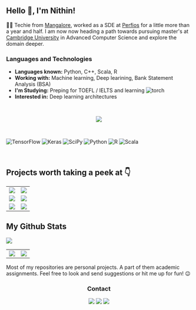 
## Hello 👋, I'm Nithin!

👨‍💻 Techie from [Mangalore](https://maps.app.goo.gl/w9ZyAdK6rTaXvmh58), worked as a SDE at [Perfios](perfios.com) for a little more than a year and half. I am now now heading a path towards pursuing master's at [Cambridge University](https://www.cst.cam.ac.uk/admissions/acs) in Advanced Computer Science and explore the domain deeper.

### Languages and Technologies
- **Languages known:** Python, C++, Scala, R
- **Working with:** Machine learning, Deep learining, Bank Statement Analysis (BSA)
- **I'm Studying:** Preping for TOEFL / IELTS and learning ![torch](https://img.shields.io/badge/PyTorch-white?logo=pytorch)
- **Interested in:** Deep learning architectures

&nbsp;

<div align="center">
  <a href="https://github.com/nithin-sudarsan">
      <img src="https://github-stats-alpha.vercel.app/api?username=nithin-sudarsan&cc=22272e&tc=37BCF6&ic=fff&bc=0000">
  </a>
</div>

&nbsp;

![TensorFlow](https://img.shields.io/badge/TensorFlow-%23FF6F00.svg?style=for-the-badge&logo=TensorFlow&logoColor=white)
![Keras](https://img.shields.io/badge/Keras-%23D00000.svg?style=for-the-badge&logo=Keras&logoColor=white)
![SciPy](https://img.shields.io/badge/SciPy-%230C55A5.svg?style=for-the-badge&logo=scipy&logoColor=%white)
![Python](https://img.shields.io/badge/python-3670A0?style=for-the-badge&logo=python&logoColor=ffdd54)
![R](https://img.shields.io/badge/r-%23276DC3.svg?style=for-the-badge&logo=r&logoColor=white)
![Scala](https://img.shields.io/badge/scala-%23DC322F.svg?style=for-the-badge&logo=scala&logoColor=white)

&nbsp;

## Projects worth taking a peek at 👇
<table align="center">
  <tr>
    <td>
      <a href="https://github.com/nithin-sudarsan/Javelin-throw-analysis"><img src="https://github-readme-stats.vercel.app/api/pin/?username=nithin-sudarsan&repo=Javelin-throw-analysis&bg_color=23282E&text_color=9f9f9f" /></a>
    </td>
    <td>
      <a href="https://github.com/nithin-sudarsan/Convolutional-neural-network"><img src="https://github-readme-stats.vercel.app/api/pin/?username=nithin-sudarsan&repo=convolutional-neural-network&bg_color=23282E&text_color=9f9f9f" /></a>
    </td>
  </tr>
  <tr>
    <td>
      <a href="https://github.com/nithin-sudarsan/Linear-Regression-from-scratch"><img src="https://github-readme-stats.vercel.app/api/pin/?username=nithin-sudarsan&repo=Linear-Regression-from-scratch&bg_color=23282E&text_color=9f9f9f" /></a>
    </td>
    <td>
      <a href="https://github.com/nithin-sudarsan/patient-monitoring-system"><img src="https://github-readme-stats.vercel.app/api/pin/?username=nithin-sudarsan&repo=patient-monitoring-system&bg_color=23282E&text_color=9f9f9f" /></a>
    </td>
  </tr>
  <tr>
    <td>
      <a href="https://github.com/nithin-sudarsan/api-plyground"><img src="https://github-readme-stats.vercel.app/api/pin/?username=nithin-sudarsan&repo=api-playground&bg_color=23282E&text_color=9f9f9f" /></a>
    </td>
    <td>
      <a href="https://github.com/nithin-sudarsan/Data-Mapper"><img src="https://github-readme-stats.vercel.app/api/pin/?username=nithin-sudarsan&repo=Data-mapper&bg_color=23282E&text_color=9f9f9f" /></a>
    </td>
  </tr>
</table>


<div>
<h2>My Github Stats</h2>
<a href="https://github.com/nithin-sudarsan">
<img src="https://github-profile-summary-cards.vercel.app/api/cards/profile-details?username=nithin-sudarsan&theme=dracula">
</a>
<table>
  <tr>
    <td>
      <a href="https://github.com/nithin-sudarsan">
      <img src="https://github-profile-summary-cards.vercel.app/api/cards/repos-per-language?username=nithin-sudarsan&theme=dracula">
      </a>
    </td>
    <td>
      <a href="https://github.com/nithin-sudarsan">
      <img src="https://github-profile-summary-cards.vercel.app/api/cards/most-commit-language?username=nithin-sudarsan&theme=dracula">
      </a>
    </td>
  </tr>
</table>

Most of my repositories are personal projects. A part of them academic assignments. Feel free to look and send suggestions or hit me up for fun! 😉
<br>

<h3 align="center"> Contact</h3>

<div align="center">
    
<p align="center">
  <a href = "https://www.linkedin.com/in/nithin-sudarsan"><img src="https://img.icons8.com/fluent/48/000000/linkedin.png"/></a>
<a href = "https://twitter.com/Nithin_016"><img src="https://img.icons8.com/fluent/48/000000/twitter.png"/></a>
<a href = "mailto:nithinsudarsan740@gmailcom"><img src="https://img.icons8.com/external-those-icons-lineal-color-those-icons/2x/external-Gmail-logos-and-brands-those-icons-lineal-color-those-icons.png"/></a>
</p>

</div>
</div>
